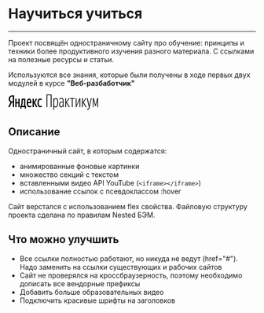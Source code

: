 # **Научиться учиться**

------

Проект посвящён одностраничному сайту про обучение: принципы и техники более продуктивного изучения разного материала.
С ссылками на полезные ресурсы и статьи.

Используются все знания, которые были получены в ходе первых двух модулей в курсе **"Веб-разбаботчик"**

<img src="/images/logo_place_header.svg" width="183" height="32">

## Описание

Одностраничный сайт, в которым содержатся: 
* анимированные фоновые картинки 
* множество секций с текстом 
* вставленными видео API YouTube (```<iframe></iframe>```)
* использование ссылок с псевдоклассом :hover

Сайт верстался с использованием flex свойства.
Файловую структуру проекта сделана по правилам Nested БЭМ.

## Что можно улучшить

* Все ссылки полностью работают, но никуда не ведут (href="#"). Надо заменить на ссылки существующих и рабочих сайтов
* Сайт не проверялся на кроссбраузерность, поэтому необходимо дописать все вендорные префиксы
* Добавить больше образовательных видео
* Подключить красивые шрифты на заголовков